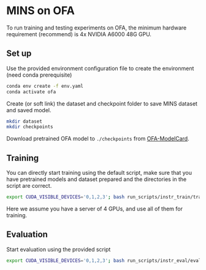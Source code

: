 # MINS on OFA

To run training and testing experiments on OFA, the minimum hardware requirement (recommend) is 4x NVIDIA A6000 48G GPU.

## Set up
Use the provided environment configuration file to create the environment (need conda prerequisite)
```bash
conda env create -f env.yaml
conda activate ofa
```
Create (or soft link) the dataset and checkpoint folder to save MINS dataset and saved model.
```bash
mkdir dataset
mkdir checkpoints
```
Download pretrained OFA model to `./checkpoints` from [OFA-ModelCard](README_OFA.md#model-card).

## Training
You can directly start training using the default script, make sure that you have pretrained models and dataset prepared and the directories in the script are correct.
```bash
export CUDA_VISIBLE_DEVICES='0,1,2,3'; bash run_scripts/instr_train/train_instr_distributed.sh
```
Here we assume you have a server of 4 GPUs, and use all of them for training.

## Evaluation
Start evaluation using the provided script
```bash
export CUDA_VISIBLE_DEVICES='0,1,2,3'; bash run_scripts/instr_eval/evaluate_all.sh [path_to_checkpoint]
```
